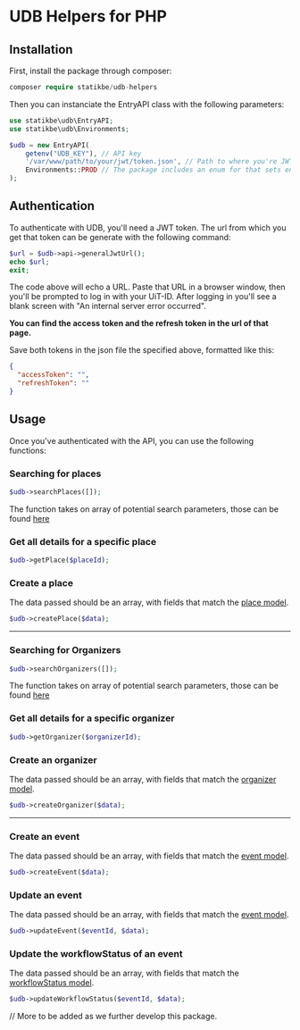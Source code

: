 # UDB Helpers for PHP


## Installation

First, install the package through composer:

````php
composer require statikbe/udb-helpers
````

Then you can instanciate the EntryAPI class with the following parameters:

`````php
use statikbe\udb\EntryAPI;
use statikbe\udb\Environments;

$udb = new EntryAPI(
    getenv("UDB_KEY"), // API key
    '/var/www/path/to/your/jwt/token.json', // Path to where you're JWT token will be stored
    Environments::PROD // The package includes an enum for that sets endpoints based in environment
);

`````


## Authentication

To authenticate with UDB, you'll need a JWT token. The url from which you get that token can be generate with the following command:

````php
$url = $udb->api->generalJwtUrl();
echo $url; 
exit;
````

The code above will echo a URL. Paste that URL in a browser window, then you'll be prompted to log in with your UiT-ID.
After logging in you'll see a blank screen with "An internal server error occurred". 

**You can find the access token and the refresh token in the url of that page.**

Save both tokens in the json file the specified above, formatted like this:

````json
{
  "accessToken": "",
  "refreshToken": ""
}
````

## Usage

Once you've authenticated with the API, you can use the following functions:


### Searching for places
````php
$udb->searchPlaces([]);
````
The function takes on array of potential search parameters, those can be found [here](https://docs.publiq.be/docs/uitdatabank/search-api/reference/operations/list-places)


### Get all details for a specific place
````php
$udb->getPlace($placeId);
````

### Create a place
The data passed should be an array, with fields that match the [place model](https://docs.publiq.be/docs/uitdatabank/entry-api/reference/operations/create-a-place).
````php
$udb->createPlace($data);
````


---

### Searching for Organizers
````php
$udb->searchOrganizers([]);
````
The function takes on array of potential search parameters, those can be found [here](https://docs.publiq.be/docs/uitdatabank/search-api/reference/operations/list-organizers)


### Get all details for a specific organizer
````php
$udb->getOrganizer($organizerId);
````

### Create an organizer
The data passed should be an array, with fields that match the [organizer model](https://docs.publiq.be/docs/uitdatabank/entry-api/reference/operations/create-a-organizer).
````php
$udb->createOrganizer($data);
````

---

### Create an event
The data passed should be an array, with fields that match the [event model](https://docs.publiq.be/docs/uitdatabank/entry-api/reference/operations/create-a-event).
````php
$udb->createEvent($data);
````

### Update an event
The data passed should be an array, with fields that match the [event model](https://docs.publiq.be/docs/uitdatabank/entry-api/reference/operations/update-a-event).
````php
$udb->updateEvent($eventId, $data);
````

### Update the workflowStatus of an event
The data passed should be an array, with fields that match the [workflowStatus model](https://docs.publiq.be/docs/uitdatabank/entry-api/reference/operations/update-a-event-workflow-status).
````php
$udb->updateWorkflowStatus($eventId, $data);
````

// More to be added as we further develop this package.

